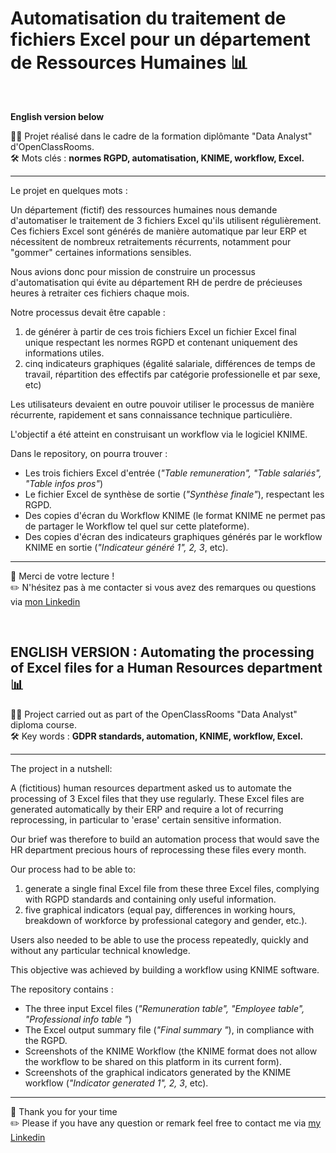 # Automatisation du traitement de fichiers Excel pour un département de Ressources Humaines 📊
<br>

**English version below**
<br>

👨‍🎓 Projet réalisé dans le cadre de la formation diplômante "Data Analyst" d'OpenClassRooms.
<br>🛠 Mots clés : **normes RGPD, automatisation, KNIME, workflow, Excel.**

---

Le projet en quelques mots :

Un département (fictif) des ressources humaines nous demande d'automatiser le traitement de 3 fichiers Excel qu'ils utilisent régulièrement.
Ces fichiers Excel sont générés de manière automatique par leur ERP et nécessitent de nombreux retraitements récurrents, notamment pour "gommer" certaines informations sensibles.

Nous avions donc pour mission de construire un processus d'automatisation qui évite au département RH de perdre de précieuses heures à retraiter ces fichiers chaque mois.

Notre processus devait être capable :
  1) de générer à partir de ces trois fichiers Excel un fichier Excel final unique respectant les normes RGPD et contenant uniquement des informations utiles.
  2) cinq indicateurs graphiques (égalité salariale, différences de temps de travail, répartition des effectifs par catégorie professionelle et par sexe, etc) 

Les utilisateurs devaient en outre pouvoir utiliser le processus de manière récurrente, rapidement et sans connaissance technique particulière.

L'objectif a été atteint en construisant un workflow via le logiciel KNIME.

Dans le repository, on pourra trouver :
- Les trois fichiers Excel d'entrée (*"Table remuneration", "Table salariés", "Table infos pros"*)
- Le fichier Excel de synthèse de sortie (*"Synthèse finale"*), respectant les RGPD.
- Des copies d'écran du Workflow KNIME (le format KNIME ne permet pas de partager le Workflow tel quel sur cette plateforme).
- Des copies d'écran des indicateurs graphiques générés par le workflow KNIME en sortie (*"Indicateur généré 1", 2, 3*, etc).

---

👋 Merci de votre lecture !<br>
✏️ N'hésitez pas à me contacter si vous avez des remarques ou questions via [mon Linkedin](https://www.linkedin.com/in/florian-thouraud)
<br>

<br>

## ENGLISH VERSION : Automating the processing of Excel files for a Human Resources department 📊

👨‍🎓 Project carried out as part of the OpenClassRooms "Data Analyst" diploma course.
<br>🛠 Key words : **GDPR standards, automation, KNIME, workflow, Excel.**

---

The project in a nutshell:

A (fictitious) human resources department asked us to automate the processing of 3 Excel files that they use regularly.
These Excel files are generated automatically by their ERP and require a lot of recurring reprocessing, in particular to 'erase' certain sensitive information.

Our brief was therefore to build an automation process that would save the HR department precious hours of reprocessing these files every month.

Our process had to be able to:
  1) generate a single final Excel file from these three Excel files, complying with RGPD standards and containing only useful information.
  2) five graphical indicators (equal pay, differences in working hours, breakdown of workforce by professional category and gender, etc.). 

Users also needed to be able to use the process repeatedly, quickly and without any particular technical knowledge.

This objective was achieved by building a workflow using KNIME software.

The repository contains :
- The three input Excel files (*"Remuneration table", "Employee table", "Professional info table "*)
- The Excel output summary file (*"Final summary "*), in compliance with the RGPD.
- Screenshots of the KNIME Workflow (the KNIME format does not allow the workflow to be shared on this platform in its current form).
- Screenshots of the graphical indicators generated by the KNIME workflow (*"Indicator generated 1", 2, 3*, etc).

---

👋 Thank you for your time <br>
✏️ Please if you have any question or remark feel free to contact me via [my Linkedin](https://www.linkedin.com/in/florian-thouraud)

